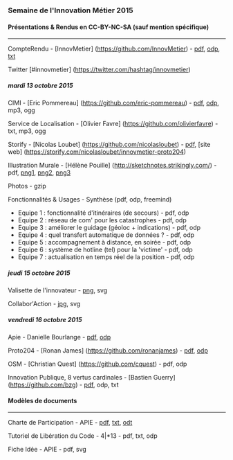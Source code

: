 
### Semaine de l'Innovation Métier 2015

#### Présentations & Rendus en CC-BY-NC-SA (sauf mention spécifique)

---

CompteRendu - [InnovMetier] (https://github.com/InnovMetier) - [pdf](docs/CompteRendu.pdf), [odp](docs/CompteRendu.odp), [txt](docs/CompteRendu.md)

Twitter [#innovmetier] (https://twitter.com/hashtag/innovmetier)

##### mardi 13 octobre 2015

CIMI - [Eric Pommereau] (https://github.com/eric-pommereau) - [pdf](docs/CIMI.pdf), [odp](docs/CIMI.odp), mp3, ogg

Service de Localisation - [Olivier Favre] (https://github.com/olivierfavre) - txt, mp3, ogg

Storify - [Nicolas Loubet] (https://github.com/nicolasloubet) - [pdf](docs/Storify.pdf), [site web] (https://storify.com/nicolasloubet/innovmetier-proto204)

Illustration Murale - [Hélène Pouille] (http://sketchnotes.strikingly.com/) - pdf, [png1](docs/Illus1.webapp.jpg), [png2](docs/Illus2.fonctionnalites.jpg), [png3](docs/Illus3.usages.jpg)

Photos - gzip 

Fonctionnalités & Usages - Synthèse (pdf, odp, freemind)

- Equipe 1 : fonctionnalité d'itinéraires (de secours) - pdf, odp
- Equipe 2 : réseau de com' pour les catastrophes - pdf, odp
- Equipe 3 : améliorer le guidage (géoloc + indications) - pdf, odp
- Equipe 4 : quel transfert automatique de données ? - pdf, odp
- Equipe 5 : accompagnement à distance, en soirée - pdf, odp
- Equipe 6 : système de hotline (tel) pour la 'victime' - pdf, odp
- Equipe 7 : actualisation en temps réel de la position - pdf, odp

##### jeudi 15 octobre 2015

Valisette de l'innovateur - [png](docs/KitdeSurvieDeLInnovateur.png), svg

Collabor'Action - [jpg](docs/BarCamp-CollaborAction.jpg), svg

##### vendredi 16 octobre 2015

Apie - Danielle Bourlange - [pdf](docs/apie.pdf), [odp](docs/apie.odp)

Proto204 - [Ronan James] (https://github.com/ronanjames) - [pdf](docs/proto.pdf), [odp](docs/proto.odp)

OSM - [Christian Quest] (https://github.com/cquest) - pdf, odp

Innovation Publique, 8 vertus cardinales - [Bastien Guerry] (https://github.com/bzg) - [pdf](docs/InnovationLibre.pdf), odp, txt

#### Modèles de documents

---

Charte de Participation - APIE - [pdf](docs/charteparticipation.pdf), [txt](docs/charteparticipation.md), [odt](docs/charteparticipation.odt)

Tutoriel de Libération du Code - 4|*13 - pdf, txt, odp

Fiche Idée - APIE - pdf, svg
